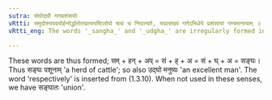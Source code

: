 ```yaml
---
sutra: संघोद्घौ गणप्रशंसयोः
vRtti: समुदोरुपपदयोर्हन्तेर्द्धातोरप्प्रत्ययष्टिलोपो षत्वं च निपात्यते, यथासंख्यं गणेऽभिधेये प्रशंसायां गम्यमानायाम् ॥
vRtti_eng: The words '_sangha_' and '_udgha_' are irregularly formed in the sense of 'a collection', and 'a praise' respectively.

---
```

These words are thus formed; सम् + हन् + अप् = सं + ह् + अ = सं + घ् + अ = सङ्घः। Thus सङ्घः पशूनाम् 'a herd of cattle'; so also उद्घो मनुष्यः 'an excellent man'. The word 'respectively' is inserted from (1.3.10). When not used in these senses, we have सङ्घातः 'union'.